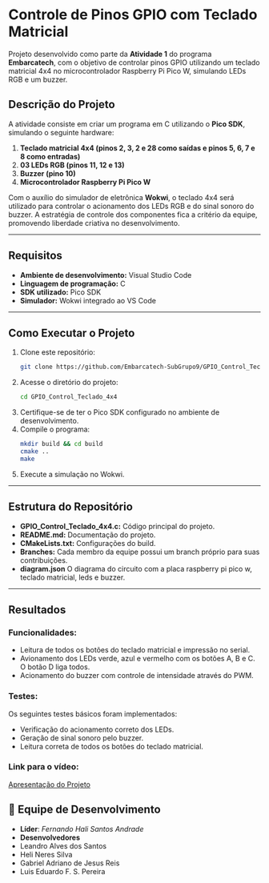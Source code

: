 # Controle de Pinos GPIO com Teclado Matricial

Projeto desenvolvido como parte da **Atividade 1** do programa **Embarcatech**, com o objetivo de controlar pinos GPIO utilizando um teclado matricial 4x4 no microcontrolador Raspberry Pi Pico W, simulando LEDs RGB e um buzzer.

## Descrição do Projeto

A atividade consiste em criar um programa em C utilizando o **Pico SDK**, simulando o seguinte hardware:

1. **Teclado matricial 4x4 (pinos 2, 3, 2 e 28 como saídas e pinos 5, 6, 7 e 8 como entradas)**
2. **03 LEDs RGB (pinos 11, 12 e 13)**
3. **Buzzer (pino 10)**
4. **Microcontrolador Raspberry Pi Pico W**

Com o auxílio do simulador de eletrônica **Wokwi**, o teclado 4x4 será utilizado para controlar o acionamento dos LEDs RGB e do sinal sonoro do buzzer. A estratégia de controle dos componentes fica a critério da equipe, promovendo liberdade criativa no desenvolvimento.

---



## Requisitos

- **Ambiente de desenvolvimento:** Visual Studio Code
- **Linguagem de programação:** C
- **SDK utilizado:** Pico SDK
- **Simulador:** Wokwi integrado ao VS Code

---



## Como Executar o Projeto

1. Clone este repositório:
   ```bash
   git clone https://github.com/Embarcatech-SubGrupo9/GPIO_Control_Teclado_4x4.git
   ```
2. Acesse o diretório do projeto:
   ```bash
   cd GPIO_Control_Teclado_4x4
   ```
3. Certifique-se de ter o Pico SDK configurado no ambiente de desenvolvimento.
4. Compile o programa:
   ```bash
   mkdir build && cd build
   cmake ..
   make
   ```
5. Execute a simulação no Wokwi.

---



## Estrutura do Repositório

- **GPIO_Control_Teclado_4x4.c:** Código principal do projeto.
- **README.md:** Documentação do projeto.
- **CMakeLists.txt:** Configurações do build.
- **Branches:** Cada membro da equipe possui um branch próprio para suas contribuições.
- **diagram.json** O diagrama do circuito com a placa raspberry pi pico w, teclado matricial, leds e buzzer.

---



## Resultados

### Funcionalidades:

* Leitura de todos os botões do teclado matricial e impressão no serial.
* Avionamento dos LEDs verde, azul e vermelho com os botões A, B e C. O botão D liga todos.
* Acionamento do buzzer com controle de intensidade através do PWM.

### Testes:

Os seguintes testes básicos foram implementados:

* Verificação do acionamento correto dos LEDs.
* Geração de sinal sonoro pelo buzzer.
* Leitura correta de todos os botões do teclado matricial.

### Link para o vídeo:

[Apresentação do Projeto](https://www.dropbox.com/scl/fi/aczoznzc0ohi6fmcvengn/2025-01-19-22-44-23.mkv?rlkey=mr24ud3lnrdsvvnrouqywpqji&st=xqus8yuc&dl=0)

## 👥 Equipe de Desenvolvimento

- **Líder**: *Fernando Hali Santos Andrade*
- **Desenvolvedores**
- Leandro Alves dos Santos
- Heli Neres Silva
- Gabriel Adriano de Jesus Reis
- Luis Eduardo F. S. Pereira
